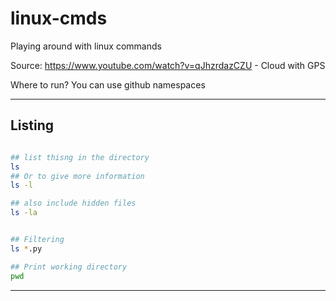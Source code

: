 # linux-cmds
Playing around with linux commands

Source: https://www.youtube.com/watch?v=qJhzrdazCZU - Cloud with GPS

Where to run? You can use github namespaces


---

## Listing
```bash 

## list thisng in the directory  
ls 
## Or to give more information 
ls -l

## also include hidden files
ls -la


## Filtering 
ls *.py

## Print working directory 
pwd

```

---

## 